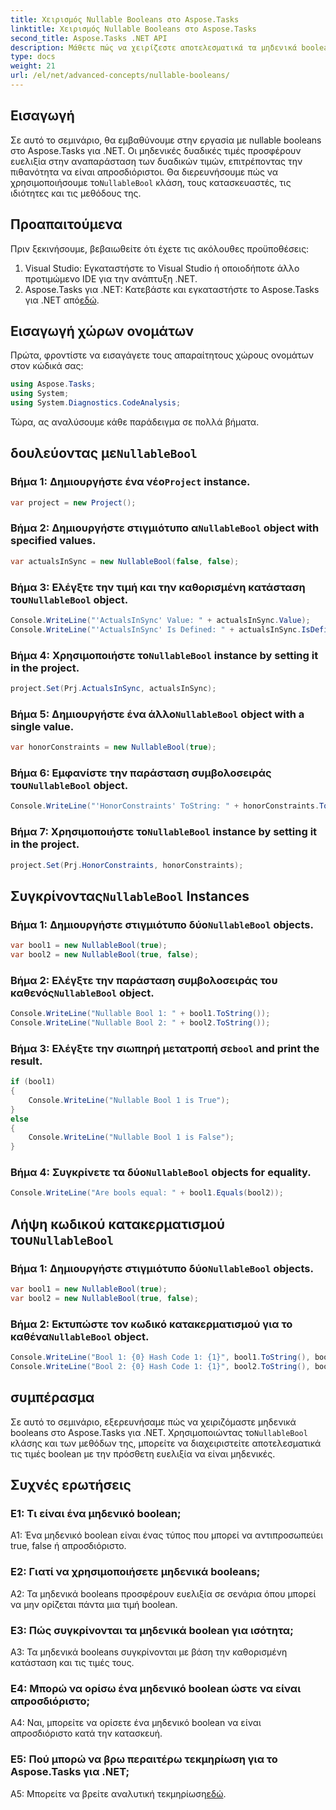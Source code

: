 ```yaml
---
title: Χειρισμός Nullable Booleans στο Aspose.Tasks
linktitle: Χειρισμός Nullable Booleans στο Aspose.Tasks
second_title: Aspose.Tasks .NET API
description: Μάθετε πώς να χειρίζεστε αποτελεσματικά τα μηδενικά booleans στο Aspose.Tasks για .NET με αυτό το ολοκληρωμένο σεμινάριο. Κατακτήστε τη χρήση της κατηγορίας «NullableBool» και βελτιώστε την ανάπτυξή σας .NET.
type: docs
weight: 21
url: /el/net/advanced-concepts/nullable-booleans/
---
```

## Εισαγωγή

 Σε αυτό το σεμινάριο, θα εμβαθύνουμε στην εργασία με nullable booleans στο Aspose.Tasks για .NET. Οι μηδενικές δυαδικές τιμές προσφέρουν ευελιξία στην αναπαράσταση των δυαδικών τιμών, επιτρέποντας την πιθανότητα να είναι απροσδιόριστοι. Θα διερευνήσουμε πώς να χρησιμοποιήσουμε το`NullableBool` κλάση, τους κατασκευαστές, τις ιδιότητες και τις μεθόδους της.

## Προαπαιτούμενα

Πριν ξεκινήσουμε, βεβαιωθείτε ότι έχετε τις ακόλουθες προϋποθέσεις:

1. Visual Studio: Εγκαταστήστε το Visual Studio ή οποιοδήποτε άλλο προτιμώμενο IDE για την ανάπτυξη .NET.
2.  Aspose.Tasks για .NET: Κατεβάστε και εγκαταστήστε το Aspose.Tasks για .NET από[εδώ](https://releases.aspose.com/tasks/net/).

## Εισαγωγή χώρων ονομάτων

Πρώτα, φροντίστε να εισαγάγετε τους απαραίτητους χώρους ονομάτων στον κώδικά σας:

```csharp
using Aspose.Tasks;
using System;
using System.Diagnostics.CodeAnalysis;


```

Τώρα, ας αναλύσουμε κάθε παράδειγμα σε πολλά βήματα.

##  δουλεύοντας με`NullableBool`

###  Βήμα 1: Δημιουργήστε ένα νέο`Project` instance.

```csharp
var project = new Project();
```

###  Βήμα 2: Δημιουργήστε στιγμιότυπο α`NullableBool` object with specified values.

```csharp
var actualsInSync = new NullableBool(false, false);
```

###  Βήμα 3: Ελέγξτε την τιμή και την καθορισμένη κατάσταση του`NullableBool` object.

```csharp
Console.WriteLine("'ActualsInSync' Value: " + actualsInSync.Value);
Console.WriteLine("'ActualsInSync' Is Defined: " + actualsInSync.IsDefined);
```

###  Βήμα 4: Χρησιμοποιήστε το`NullableBool` instance by setting it in the project.

```csharp
project.Set(Prj.ActualsInSync, actualsInSync);
```

###  Βήμα 5: Δημιουργήστε ένα άλλο`NullableBool` object with a single value.

```csharp
var honorConstraints = new NullableBool(true);
```

### Βήμα 6: Εμφανίστε την παράσταση συμβολοσειράς του`NullableBool` object.

```csharp
Console.WriteLine("'HonorConstraints' ToString: " + honorConstraints.ToString());
```

###  Βήμα 7: Χρησιμοποιήστε το`NullableBool` instance by setting it in the project.

```csharp
project.Set(Prj.HonorConstraints, honorConstraints);
```

##  Συγκρίνοντας`NullableBool` Instances

###  Βήμα 1: Δημιουργήστε στιγμιότυπο δύο`NullableBool` objects.

```csharp
var bool1 = new NullableBool(true);
var bool2 = new NullableBool(true, false);
```

###  Βήμα 2: Ελέγξτε την παράσταση συμβολοσειράς του καθενός`NullableBool` object.

```csharp
Console.WriteLine("Nullable Bool 1: " + bool1.ToString());
Console.WriteLine("Nullable Bool 2: " + bool2.ToString());
```

###  Βήμα 3: Ελέγξτε την σιωπηρή μετατροπή σε`bool` and print the result.

```csharp
if (bool1)
{
    Console.WriteLine("Nullable Bool 1 is True");
}
else
{
    Console.WriteLine("Nullable Bool 1 is False");
}
```

###  Βήμα 4: Συγκρίνετε τα δύο`NullableBool` objects for equality.

```csharp
Console.WriteLine("Are bools equal: " + bool1.Equals(bool2));
```

##  Λήψη κωδικού κατακερματισμού του`NullableBool`

###  Βήμα 1: Δημιουργήστε στιγμιότυπο δύο`NullableBool` objects.

```csharp
var bool1 = new NullableBool(true);
var bool2 = new NullableBool(true, false);
```

###  Βήμα 2: Εκτυπώστε τον κωδικό κατακερματισμού για το καθένα`NullableBool` object.

```csharp
Console.WriteLine("Bool 1: {0} Hash Code 1: {1}", bool1.ToString(), bool1.GetHashCode());
Console.WriteLine("Bool 2: {0} Hash Code 1: {1}", bool2.ToString(), bool2.GetHashCode());
```

## συμπέρασμα

 Σε αυτό το σεμινάριο, εξερευνήσαμε πώς να χειριζόμαστε μηδενικά booleans στο Aspose.Tasks για .NET. Χρησιμοποιώντας το`NullableBool` κλάσης και των μεθόδων της, μπορείτε να διαχειριστείτε αποτελεσματικά τις τιμές boolean με την πρόσθετη ευελιξία να είναι μηδενικές.

## Συχνές ερωτήσεις

### Ε1: Τι είναι ένα μηδενικό boolean;

A1: Ένα μηδενικό boolean είναι ένας τύπος που μπορεί να αντιπροσωπεύει true, false ή απροσδιόριστο.

### Ε2: Γιατί να χρησιμοποιήσετε μηδενικά booleans;

A2: Τα μηδενικά booleans προσφέρουν ευελιξία σε σενάρια όπου μπορεί να μην ορίζεται πάντα μια τιμή boolean.

### Ε3: Πώς συγκρίνονται τα μηδενικά boolean για ισότητα;

A3: Τα μηδενικά booleans συγκρίνονται με βάση την καθορισμένη κατάσταση και τις τιμές τους.

### Ε4: Μπορώ να ορίσω ένα μηδενικό boolean ώστε να είναι απροσδιόριστο;

A4: Ναι, μπορείτε να ορίσετε ένα μηδενικό boolean να είναι απροσδιόριστο κατά την κατασκευή.

### Ε5: Πού μπορώ να βρω περαιτέρω τεκμηρίωση για το Aspose.Tasks για .NET;

 A5: Μπορείτε να βρείτε αναλυτική τεκμηρίωση[εδώ](https://reference.aspose.com/tasks/net/).